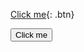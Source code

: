 [Click me](http://www.google.com){: .btn}

<button name="button" onclick="http://www.google.com">Click me</button>
